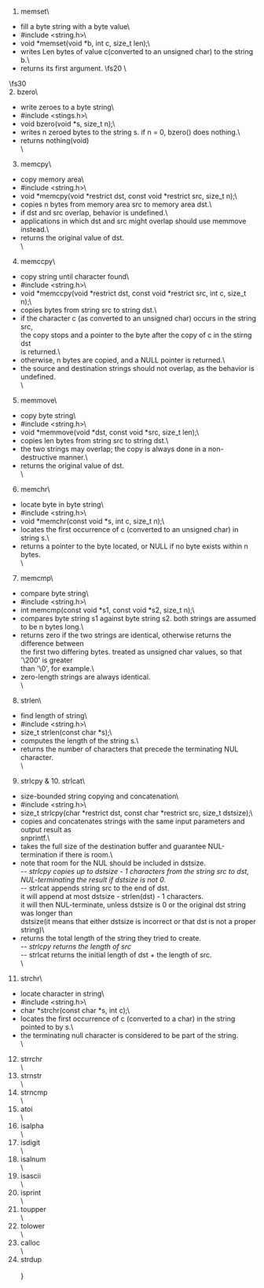 1. memset\
- fill a byte string with a byte value\
- #include <string.h>\
- void *memset(void *b, int c, size_t len);\
- writes Len bytes of value c(converted to an unsigned char) to the string b.\
- returns its first argument.
\fs20 \

\fs30 \
2. bzero\
- write zeroes to a byte string\
- #include <stings.h>\
- void bzero(void *s, size_t n);\
- writes n zeroed bytes to the string s. if n = 0, bzero() does nothing.\
- returns nothing(void)\
\
3. memcpy\
- copy memory area\
- #include <string.h>\
- void *memcpy(void *restrict dst, const void *restrict src, size_t n);\
- copies n bytes from memory area src to memory area dst.\
- if dst and src overlap, behavior is undefined.\
- applications in which dst and src might overlap should use memmove instead.\
- returns the original value of dst.\
\
4. memccpy\
- copy string until character found\
- #include <string.h>\
- void *memccpy(void *restrict dst, const void *restrict src, int c, size_t n);\
- copies bytes from string src to string dst.\
- if the character c (as converted to an unsigned char) occurs in the string src,\
  the copy stops and a pointer to the byte after the copy of c in the stirng dst\
  is returned.\
- otherwise, n bytes are copied, and a NULL pointer is returned.\
- the source and destination strings should not overlap, as the behavior is undefined.\
\
5. memmove\
- copy byte string\
- #include <string.h>\
- void *memmove(void *dst, const void *src, size_t len);\
- copies len bytes from string src to string dst.\
- the two strings may overlap; the copy is always done in a non-destructive manner.\
- returns the original value of dst.\
\
6. memchr\
- locate byte in byte string\
- #include <string.h>\
- void *memchr(const void *s, int c, size_t n);\
- locates the first occurrence of c (converted to an unsigned char) in string s.\
- returns a pointer to the byte located, or NULL if no byte exists within n bytes.\
\
7. memcmp\
- compare byte string\
- #include <string.h>\
- int memcmp(const void *s1, const void *s2, size_t n);\
- compares byte string s1 against byte string s2. both strings are assumed to be n bytes long.\
- returns zero if the two strings are identical, otherwise returns the difference between\
  the first two differing bytes. treated as unsigned char values, so that '\\200' is greater\
  than '\\0', for example.\
- zero-length strings are always identical.\
\
8. strlen\
- find length of string\
- #include <string.h>\
- size_t strlen(const char *s);\
- computes the length of the string s.\
- returns the number of characters that precede the terminating NUL character.\
\
9. strlcpy & 10. strlcat\
- size-bounded string copying and concatenation\
- #include <string.h>\
- size_t strlcpy(char *restrict dst, const char *restrict src, size_t dstsize);\
- copies and concatenates strings with the same input parameters and output result as\
  snprintf.\
- takes the full size of the destination buffer and guarantee NUL-termination if there is room.\
- note that room for the NUL should be included in dstsize.\
-*- strlcpy copies up to dstsize - 1 characters from the string src to dst,\
    NUL-terminating the result if dstsize is not 0.\
-*- strlcat appends string src to the end of dst.\
    it will append at most dstsize - strlen(dst) - 1 characters.\
    it will then NUL-terminate, unless dstsize is 0 or the original dst string was longer than\
    dstsize(it means that either dstsize is incorrect or that dst is not a proper string)\
- returns the total length of the string they tried to create.\
-*- strlcpy returns the length of src\
-*- strlcat returns the initial length of dst + the length of src.\
\
11. strchr\
- locate character in string\
- #include <string.h>\
- char *strchr(const char *s, int c);\
- locates the first occurrence of c (converted to a char) in the string pointed to by s.\
- the terminating null character is considered to be part of the string.\
\
12. strrchr\
\
13. strnstr\
\
14. strncmp\
\
15. atoi\
\
16. isalpha\
\
17. isdigit\
\
18. isalnum\
\
19. isascii\
\
20. isprint\
\
21. toupper\
\
22. tolower\
\
23. calloc\
\
24. strdup\
\
}